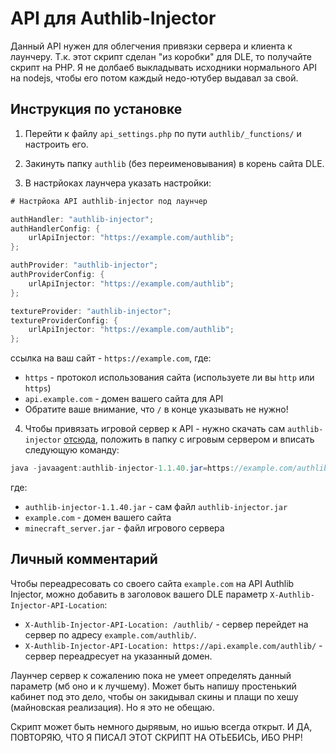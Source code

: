 # API для Authlib-Injector

Данный API нужен для облегчения привязки сервера и клиента к лаунчеру. Т.к. этот скрипт сделан "из коробки" для DLE, то получайте скрипт на PHP. Я не долбаеб выкладывать исходники нормального API на nodejs, чтобы его потом каждый недо-ютубер выдавал за свой.

## Инструкция по установке

1) Перейти к файлу `api_settings.php` по пути `authlib/_functions/` и настроить его.

2) Закинуть папку `authlib` (без переименовывания) в корень сайта DLE.

3) В настрйоках лаунчера указать настройки:
```java
# Настрйока API authlib-injector под лаунчер

authHandler: "authlib-injector";
authHandlerConfig: {
    urlApiInjector: "https://example.com/authlib";
};

authProvider: "authlib-injector";
authProviderConfig: {
    urlApiInjector: "https://example.com/authlib";
};

textureProvider: "authlib-injector";
textureProviderConfig: {
    urlApiInjector: "https://example.com/authlib";
};
```
ссылка на ваш сайт - `https://example.com`, где:
* `https` - протокол использования сайта (используете ли вы `http` или `https`)
* `api.example.com` - домен вашего сайта для API
* Обратите ваше внимание, что `/` в конце указывать не нужно!

4) Чтобы привязать игровой сервер к API - нужно скачать сам `authlib-injector` [отсюда](https://github.com/yushijinhun/authlib-injector/releases), положить в папку с игровым сервером и вписать следующую команду:
```java
java -javaagent:authlib-injector-1.1.40.jar=https://example.com/authlib -jar minecraft_server.jar
```
где:
* `authlib-injector-1.1.40.jar` - сам файл `authlib-injector.jar`
* `example.com` - домен вашего сайта
* `minecraft_server.jar` - файл игрового сервера

## Личный комментарий

Чтобы переадресовать со своего сайта `example.com` на API Authlib Injector, можно добавить в заголовок вашего DLE параметр `X-Authlib-Injector-API-Location`:
* `X-Authlib-Injector-API-Location: /authlib/` - сервер перейдет на сервер по адресу `example.com/authlib/`.
* `X-Authlib-Injector-API-Location: https://api.example.com/authlib/` - сервер переадресует на указанный домен.

Лаунчер сервер к сожалению пока не умеет определять данный параметр (мб оно и к лучшему).
Может быть напишу простенький кабинет под это дело, чтобы он закидывал скины и плащи по хешу (майновская реализация).
Но я это не обещаю.

Скрипт может быть немного дырявым, но ишью всегда открыт. 
И ДА, ПОВТОРЯЮ, ЧТО Я ПИСАЛ ЭТОТ СКРИПТ НА ОТЬЕБИСЬ, ИБО PHP!